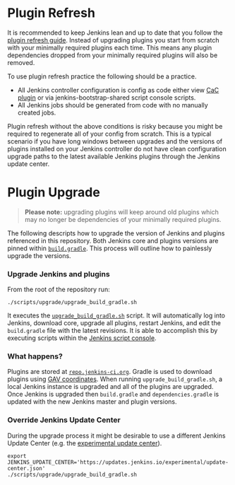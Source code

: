 # Plugin Refresh

It is recommended to keep Jenkins lean and up to date that you follow the
[plugin refresh guide](plugin_refresh.md).  Instead of upgrading plugins you
start from scratch with your minimally required plugins each time.  This means
any plugin dependencies dropped from your minimally required plugins will also
be removed.

To use plugin refresh practice the following should be a practice.

- All Jenkins controller configuration is config as code either view [CaC
  plugin][cac] or via jenkins-bootstrap-shared script console scripts.
- All Jenkins jobs should be generated from code with no manually created jobs.

Plugin refresh without the above conditions is risky because you might be
required to regenerate all of your config from scratch.  This is a typical
scenario if you have long windows between upgrades and the versions of plugins
installed on your Jenkins controller do not have clean configuration upgrade
paths to the latest available Jenkins plugins through the Jenkins update center.

# Plugin Upgrade

> **Please note:** upgrading plugins will keep around old plugins which may no
> longer be dependencies of your minimally required plugins.

The following descripts how to upgrade the version of Jenkins and plugins
referenced in this repository.  Both Jenkins core and plugins versions are
pinned within [`build.gradle`](../../build.gradle).  This process will outline
how to painlessly upgrade the versions.

### Upgrade Jenkins and plugins

From the root of the repository run:

    ./scripts/upgrade/upgrade_build_gradle.sh

It executes the [`upgrade_build_gradle.sh`](upgrade_build_gradle.sh) script.  It
will automatically log into Jenkins, download core, upgrade all plugins, restart
Jenkins, and edit the `build.gradle` file with the latest revisions.  It is able
to accomplish this by executing scripts within the [Jenkins script console][1].


### What happens?

Plugins are stored at [`repo.jenkins-ci.org`][2].  Gradle is used to download
plugins using [GAV coordinates][3].  When running `upgrade_build_gradle.sh`,
a local Jenkins instance is upgraded and all of the plugins are upgraded.  Once
Jenkins is upgraded then `build.gradle` and `dependencies.gradle` is updated
with the new Jenkins master and plugin versions.

### Override Jenkins Update Center

During the upgrade process it might be desirable to use a different Jenkins
Update Center (e.g. the [experimental update center][4]).

    export JENKINS_UPDATE_CENTER='https://updates.jenkins.io/experimental/update-center.json'
    ./scripts/upgrade/upgrade_build_gradle.sh

[1]: https://wiki.jenkins-ci.org/display/JENKINS/Jenkins+Script+Console
[2]: https://repo.jenkins-ci.org/
[3]: https://maven.apache.org/pom.html#Maven_Coordinates
[4]: https://jenkins.io/doc/developer/publishing/releasing-experimental-updates/
[cac]: https://plugins.jenkins.io/configuration-as-code/
